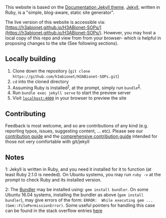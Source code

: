 This website is based on the [Documentation Jekyll theme](http://idratherbewriting.com/documentation-theme-jekyll/). [Jekyll](https://jekyllrb.com/), written in Ruby, is a "simple, blog-aware, static site generator".


The live version of this website is accessible via: [https://h3abionet.github.io/H3ABionet-SOPs/](https://h3abionet.github.io/H3ABionet-SOPs/). However, you may host a local copy of this repo and view from from your browser- which is helpful in proposing changes to the site (See following sections).

## Locally building

1. Clone down the repository (`git clone https://github.com/h3abionet/H3ABionet-SOPs.git`) 
2. `cd` into the cloned directory
3. Assuming Ruby is installed<sup>[1](#footnote1)</sup>, at the prompt, simply run `bundle`<sup>[2](#footnote2)</sup>.
4. Run `bundle exec jekyll serve` to start the preview server
5. Visit [`localhost:4000`](http://localhost:4000) in your browser to preview the site

## Contributing

Feedback is most welcome, and so are contributions of any kind (e.g. reporting typos, issues, suggesting content, ... etc). Please see our [contribution guide](https://h3abionet.github.io/H3ABionet-SOPs/cont_tech-guide-1) and the [comprehensive contribution guide](https://h3abionet.github.io/H3ABionet-SOPs/contributing) intended for those not very comfortable with git/jekyll 

## Notes

<a name="footnote1">1</a>: Jekyll is written in Ruby, and you need it installed for it to function (at least Ruby 2.1.0 is needed). On Ubuntu systems, you may run `ruby -v` at the prompt to check Ruby and its installed version.

<a name="footnote2">2</a>: The [Bundler](https://bundler.io/) may be installed using: `gem install bundler`. On some Ubuntu 16.04 systems, installing the bundler as above (`gem install bundler`), may give errors of the form: `ERROR:  While executing gem ... (Gem::FilePermissionError)`. Some useful pointers for handling this case can be found in the stack overflow entries [here](https://stackoverflow.com/questions/37720892/you-dont-have-write-permissions-for-the-var-lib-gems-2-3-0-directory?answertab=votes#tab-top)

